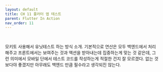 ```yaml
---
layout: default
title: CH 11 플러터 앱 테스트
parent: Flutter In Action
nav_order: 11
---
```


<br>

모키토 사용해서 유닛테스트 하는 방식 소개. 기본적으로 연산은 모두 백엔드에서 처리해주고 프론트에서는 보여주는 것과 액션을 받아내는데 집중하는게 맞는 것 같은데,
그런 의미에서 모바일 단에서 테스트 코드를 작성하는게 적절한 건지 잘 모르겠다. 없는 것보다야 좋겠지만 아무래도 백엔드 만큼 필수라고 생각되진 않는다.
